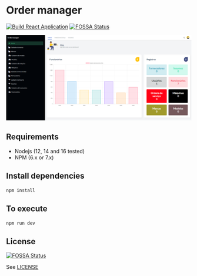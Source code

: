 # Order manager

[![Build React Application](https://github.com/leandrocunha526/ordermanager/actions/workflows/continuous-integration.yml/badge.svg)](https://github.com/leandrocunha526/ordermanager/actions/workflows/continuous-integration.yml)
[![FOSSA Status](https://app.fossa.com/api/projects/git%2Bgithub.com%2Fleandrocunha526%2Fordermanager.svg?type=shield)](https://app.fossa.com/projects/git%2Bgithub.com%2Fleandrocunha526%2Fordermanager?ref=badge_shield)

![screenshot](.github/images/screenshot.png)

## Requirements

- Nodejs (12, 14 and 16 tested)
- NPM (6.x or 7.x)

## Install dependencies

`npm install`

## To execute

`npm run dev`

## License

[![FOSSA Status](https://app.fossa.com/api/projects/git%2Bgithub.com%2Fleandrocunha526%2Fordermanager.svg?type=large)](https://app.fossa.com/projects/git%2Bgithub.com%2Fleandrocunha526%2Fordermanager?ref=badge_large)

See [LICENSE](LICENSE.md)
